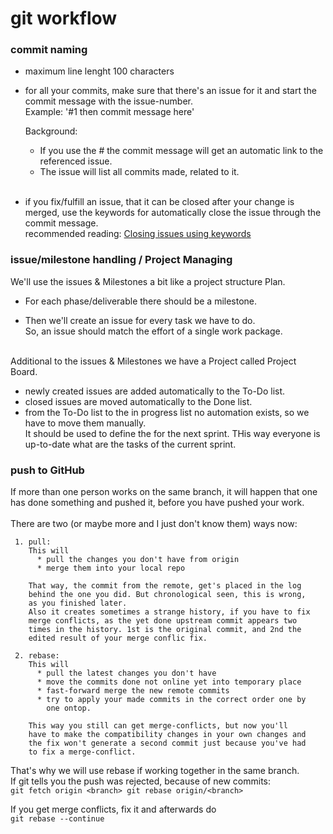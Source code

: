 # git workflow
### commit naming
  * maximum line lenght 100 characters

  * for all your commits, make sure that there's an issue for it and
    start the commit message with the issue-number.  
    Example: '#1 then commit message here'

    Background:
      * If you use the #<issue number> the commit message will get an
        automatic link to the referenced issue.
      * The issue will list all commits made, related to it.
 &nbsp;  
 &nbsp;  
  * if you fix/fulfill an issue, that it can be closed after your change is merged, use the keywords for automatically close
    the issue through the commit message.  
    recommended reading: [Closing issues using keywords](https://help.github.com/articles/closing-issues-using-keywords/)

### issue/milestone handling / Project Managing
We'll use the issues & Milestones a bit like a project structure Plan.  
  * For each phase/deliverable there should be a milestone.  

  * Then we'll create an issue for every task we have to do.  
    So, an issue should match the effort of a single work package.
&nbsp;  
&nbsp;  

Additional to the issues & Milestones we have a Project called 
Project Board.
  * newly created issues are added automatically to the To-Do list.
  * closed issues are moved automatically to the Done list.
  * from the To-Do list to the in progress list no automation exists, 
    so we have to move them manually.  
    It should be used to define the for the next sprint. THis way
    everyone is up-to-date what are the tasks of the current sprint.

### push to GitHub
If more than one person works on the same branch, it will happen that
one has done something and pushed it, before you have pushed your work.
&nbsp;  
&nbsp;  
There are two (or maybe more and I just don't know them) ways now:  

     1. pull:  
        This will
          * pull the changes you don't have from origin
          * merge them into your local repo

        That way, the commit from the remote, get's placed in the log
        behind the one you did. But chronological seen, this is wrong,
        as you finished later.  
        Also it creates sometimes a strange history, if you have to fix
        merge conflicts, as the yet done upstream commit appears two
        times in the history. 1st is the original commit, and 2nd the
        edited result of your merge conflic fix.

     2. rebase:  
        This will  
          * pull the latest changes you don't have
          * move the commits done not online yet into temporary place
          * fast-forward merge the new remote commits
          * try to apply your made commits in the correct order one by
            one ontop.

        This way you still can get merge-conflicts, but now you'll
        have to make the compatibility changes in your own changes and
        the fix won't generate a second commit just because you've had
        to fix a merge-conflict.

That's why we will use rebase if working together in the same branch.  
If git tells you the push was rejected, because of new commits:  
    ```
    git fetch origin <branch>
    git rebase origin/<branch>
    ```

If you get merge conflicts, fix it and afterwards do  
    ```
    git rebase --continue
    ```
